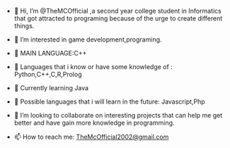 - 👋 Hi, I’m @TheMCOfficial ,a second year college student in Informatics that got attracted to programing because of the urge to create different things.

- 👀 I’m interested in game development,programing.

- 🌱 MAIN LANGUAGE:C++

- 🌱 Languages that i know or have some knowledge of : Python,C++,C,R,Prolog
- 🌱 Currently learning Java 
- 🌱 Possible languages that i will learn in the future: Javascript,Php

- 💞️ I’m looking to collaborate on interesting projects that can help me get better and have gain more knowledge in programming.

- 📫 How to reach me: TheMcOfficial2002@gmail.com


<!---
TheMCOfficial/TheMCOfficial is a ✨ special ✨ repository because its `README.md` (this file) appears on your GitHub profile.
You can click the Preview link to take a look at your changes.
--->
